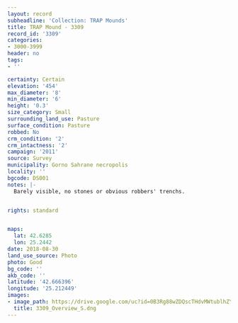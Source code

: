 ```yaml
---
layout: record
subheadline: 'Collection: TRAP Mounds'
title: TRAP Mound - 3309
record_id: '3309'
categories:
- 3000-3999
header: no
tags:
- ''

certainty: Certain
elevation: '454'
max_diameter: '8'
min_diameter: '6'
height: '0.3'
size_category: Small
surrounding_land_use: Pasture
surface_condition: Pasture
robbed: No
crm_condition: '2'
crm_intactness: '2'
campaign: '2011'
source: Survey
municipality: Gorno Sahrane necropolis
locality: ''
bgcode: DS001
notes: |-
  Barely visible, no stones or obvious robbers' trenchs.


rights: standard


maps:
  lat: 42.6285
  lon: 25.2442
date: 2018-08-30
land_use_source: Photo
photo: Good
bg_code: ''
akb_code: ''
latitude: '42.666396'
longitude: '25.212449'
images:
- image_path: https://drive.google.com/uc?id=0B3Rg88wZDQscTHdvMWtublhZYWs
  title: 3309_Overview_S.dng
---
```

